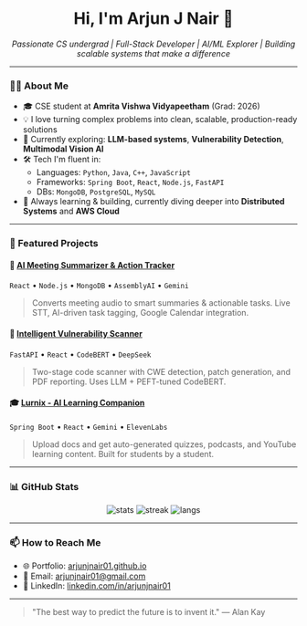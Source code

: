 <h1 align="center">Hi, I'm Arjun J Nair 👋</h1>
<p align="center">
  <em>Passionate CS undergrad | Full-Stack Developer | AI/ML Explorer | Building scalable systems that make a difference</em>
</p>

---

### 👨‍💻 About Me

- 🎓 CSE student at **Amrita Vishwa Vidyapeetham** (Grad: 2026)
- 💡 I love turning complex problems into clean, scalable, production-ready solutions
- 🔬 Currently exploring: **LLM-based systems**, **Vulnerability Detection**, **Multimodal Vision AI**
- 🛠️ Tech I'm fluent in:
  - Languages: `Python`, `Java`, `C++`, `JavaScript`
  - Frameworks: `Spring Boot`, `React`, `Node.js`, `FastAPI`
  - DBs: `MongoDB`, `PostgreSQL`, `MySQL`
- 🌱 Always learning & building, currently diving deeper into **Distributed Systems** and **AWS Cloud**

---

### 🚀 Featured Projects

#### 🧠 [AI Meeting Summarizer & Action Tracker](https://github.com/arjunjnair01/meeting-summarizer)
`React` • `Node.js` • `MongoDB` • `AssemblyAI` • `Gemini`
> Converts meeting audio to smart summaries & actionable tasks. Live STT, AI-driven task tagging, Google Calendar integration.

#### 🔐 [Intelligent Vulnerability Scanner](https://github.com/arjunjnair01/vuln-scanner)
`FastAPI` • `React` • `CodeBERT` • `DeepSeek`
> Two-stage code scanner with CWE detection, patch generation, and PDF reporting. Uses LLM + PEFT-tuned CodeBERT.

#### 🎓 [Lurnix - AI Learning Companion](https://github.com/arjunjnair01/lurnix)
`Spring Boot` • `React` • `Gemini` • `ElevenLabs`
> Upload docs and get auto-generated quizzes, podcasts, and YouTube learning content. Built for students by a student.

---

### 📊 GitHub Stats

<p align="center">
  <img src="https://github-readme-stats.vercel.app/api?username=arjunjnair01&show_icons=true&theme=tokyonight&include_all_commits=true" alt="stats" />
  <img src="https://streak-stats.demolab.com/?user=arjunjnair01&theme=tokyonight" alt="streak" />
  <img src="https://github-readme-stats.vercel.app/api/top-langs/?username=arjunjnair01&layout=compact&theme=tokyonight" alt="langs" />
</p>

---

### 📫 How to Reach Me

- 🌐 Portfolio: [arjunjnair01.github.io](https://arjunjnair01.github.io)
- 📧 Email: arjunjnair01@gmail.com
- 🧾 LinkedIn: [linkedin.com/in/arjunjnair01](https://www.linkedin.com/in/arjunjnair01)

---

> "The best way to predict the future is to invent it." — Alan Kay
